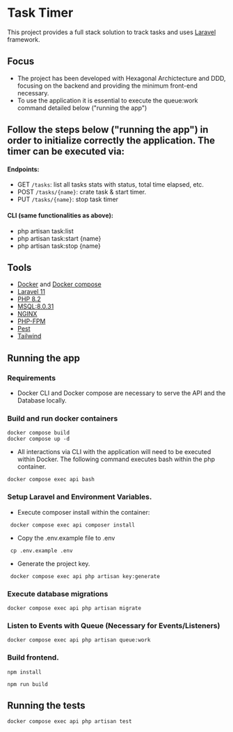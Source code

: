 # Task Timer

This project provides a full stack solution to track tasks and uses [Laravel](https://laravel.com/docs/11.x) framework. 

## Focus
- The project has been developed with Hexagonal Archictecture and DDD, focusing on the backend and providing the minimum front-end necessary.
- To use the application it is essential to execute the queue:work command detailed below ("running the app")

## Follow the steps below ("running the app") in order to initialize correctly the application. The timer can be executed via:
#### Endpoints:
  - GET `/tasks`: list all tasks stats with status, total time elapsed, etc. 
  - POST `/tasks/{name}`: crate task & start timer. 
  - PUT `/tasks/{name}`: stop task timer

#### CLI (same functionalities as above):
 - php artisan task:list
 - php artisan task:start {name}
 - php artisan task:stop {name}

## Tools
- [Docker](https://docs.docker.com/engine/reference/commandline/docker/) and [Docker compose](https://docs.docker.com/compose/)
- [Laravel 11](https://laravel.com/docs/11.x)
- [PHP 8.2](https://www.php.net/releases/8.2/en.php)
- [MSQL:8.0.31](https://dev.mysql.com/doc/refman/8.0/en/)
- [NGINX](https://www.nginx.com/)
- [PHP-FPM](https://www.php.net/manual/en/install.fpm.php)
- [Pest](https://pestphp.com/)
- [Tailwind](https://tailwindcss.com/)

## Running the app

### Requirements
- Docker CLI and Docker compose are necessary to serve the API and the Database locally.

### Build and run docker containers
```
docker compose build
docker compose up -d
```
- All interactions via CLI with the application will need to be executed within Docker. The following command executes bash within the php container.
```
docker compose exec api bash
```

### Setup Laravel and Environment Variables.
- Execute composer install within the container:
```
 docker compose exec api composer install
```
- Copy the .env.example file to .env
```
 cp .env.example .env
```
- Generate the project key.
```
 docker compose exec api php artisan key:generate
```

### Execute database migrations
```
docker compose exec api php artisan migrate
```

### Listen to Events with Queue (Necessary for Events/Listeners)
```
docker compose exec api php artisan queue:work
```

### Build frontend.  
```
npm install
```
```
npm run build
```

## Running the tests
```
docker compose exec api php artisan test
```
